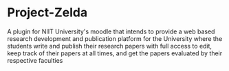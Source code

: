 # Project-Zelda
A plugin for NIIT University's moodle that intends to provide a web based research development and publication platform for the University where the students write and publish their research papers with full access to edit, keep track of their papers at all times, and get the papers evaluated by their respective faculties
